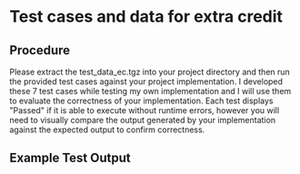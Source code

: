# Test cases and data for extra credit
##  Procedure
Please extract the test_data_ec.tgz into your project directory and then run the provided test cases against your project implementation.  I developed these 7 test cases while testing my own implementation and I will use them to evaluate the correctness of your implementation. Each test displays "Passed" if it is able to execute without runtime errors, however you will need to visually compare the output generated by your implementation against the expected output to confirm correctness.

## Example Test Output

